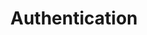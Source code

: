---
title: Authentication
excerpt: Set up the welcome page for your API to help users make their first call.
api_config: authentication
hidden: true
---